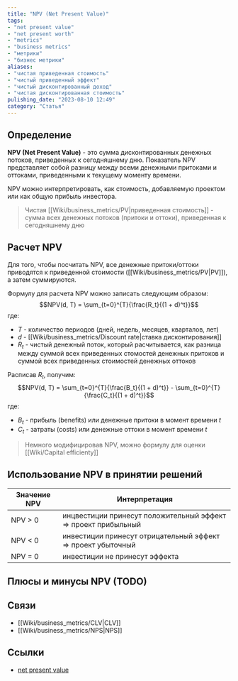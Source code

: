 ```yaml
---
title: "NPV (Net Present Value)"
tags:
- "net present value"
- "net present worth"
- "metrics"
- "business metrics"
- "метрики"
- "бизнес метрики"
aliases:
- "чистая приведенная стоимость"
- "чистый приведенный эффект"
- "чистый дисконтированный доход"
- "чистая дисконтированная стоимость"
pulishing_date: "2023-08-10 12:49"
category: "Статья"
---
```

## Определение
**NPV (Net Present Value)** - это сумма дисконтированных денежных потоков, приведенных к сегодняшнему дню. Показатель NPV представляет собой разницу между всеми денежными притоками и оттоками, приведенными к текущему моменту времени.

NPV можно интерпретировать, как стоимость, добавляемую проектом или как общую прибыль инвестора.

> Чистая [[Wiki/business_metrics/PV|приведенная стоимость]] - сумма всех денежных потоков (притоки и оттоки), приведенная к сегодняшнему дню

## Расчет NPV
Для того, чтобы посчитать NPV, все денежные притоки/оттоки приводятся к приведенной стоимости ([[Wiki/business_metrics/PV|PV]]), а затем суммируются.

Формулу для расчета NPV можно записать следующим образом:
$$NPV(d, T) = \sum_{t=0}^{T}{\frac{R_t}{(1 + d)^t}}$$
где:
- $T$ - количество периодов (дней, недель, месяцев, кварталов, лет)
- $d$ - [[Wiki/business_metrics/Discount rate|ставка дисконтирования]]
- $R_t$ - чистый денежный поток, который расчитывается, как разница между суммой всех приведенных стомостей денежных притоков и суммой всех приведенных стоимостей денежных оттоков

Расписав $R_t$,  получим:
$$NPV(d, T) = \sum_{t=0}^{T}{\frac{B_t}{(1 + d)^t}} - \sum_{t=0}^{T}{\frac{C_t}{(1 + d)^t}}$$
где:
- $B_t$ - прибыль (benefits) или денежные притоки в момент времени $t$
- $C_t$ - затраты (costs) или денежные оттоки в момент времени $t$

> Немного модифицировав NPV, можно формулу для оценки [[Wiki/Capital efficienty]]
## Использование NPV в принятии решений
| Значение NPV | Интерпретация |
| ------------ | ------------- |
| NPV > 0|инцвестиции принесут положительный эффект => проект прибыльный|
| NPV < 0|инвестиции принесут отрицательный эффект => проект убыточный|
| NPV = 0|инвестиции не принесут эффекта|

## Плюсы и минусы NPV (TODO)

## Связи
- [[Wiki/business_metrics/CLV|CLV]]
- [[Wiki/business_metrics/NPS|NPS]]
## Ссылки
- [net present value](https://en.wikipedia.org/wiki/Net_present_value)
